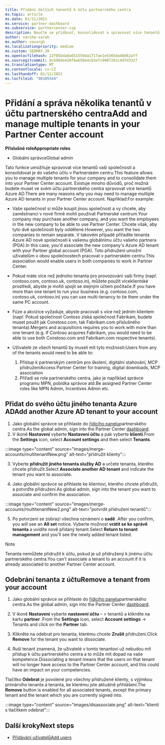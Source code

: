 ```yaml
---
title: Přidání dalších tenantů k účtu partnerského centra
ms.topic: article
ms.date: 01/11/2021
ms.service: partner-dashboard
ms.subservice: partnercenter-csp
description: Naučte se přidávat, konsolidovat a spravovat více tenantů Azure AD v účtu partnerského centra. Seznamte se také s některými důvody, které byste mohli chtít udělat.
author: varsha-sarah
ms.author: vavargh
ms.localizationpriority: medium
ms.custom: SEOMAY.20
ms.openlocfilehash: 22f85bda0a651559da1717ae1e5365da40d62aff
ms.sourcegitcommit: 8cb98de420f6ab5bb4cb3efc9007262c4d7d3327
ms.translationtype: MT
ms.contentlocale: cs-CZ
ms.lasthandoff: 01/12/2021
ms.locfileid: "98105544"
---
```

# <a name="add-and-manage-multiple-tenants-in-your-partner-center-account"></a><span data-ttu-id="e436d-104">Přidání a správa několika tenantů v účtu partnerského centra</span><span class="sxs-lookup"><span data-stu-id="e436d-104">Add and manage multiple tenants in your Partner Center account</span></span>


<span data-ttu-id="e436d-105">**Příslušné role**</span><span class="sxs-lookup"><span data-stu-id="e436d-105">**Appropriate roles**</span></span>

- <span data-ttu-id="e436d-106">Globální správce</span><span class="sxs-lookup"><span data-stu-id="e436d-106">Global admin</span></span>

<span data-ttu-id="e436d-107">Tato funkce umožňuje spravovat více tenantů vaší společnosti a konsolidovat je do vašeho účtu v Partnerském centru.</span><span class="sxs-lookup"><span data-stu-id="e436d-107">This feature allows you to manage multiple tenants for your company and to consolidate them into your Partner Center account.</span></span> <span data-ttu-id="e436d-108">Existuje mnoho důvodů, proč možná budete muset ve svém účtu partnerského centra spravovat více tenantů Azure AD.</span><span class="sxs-lookup"><span data-stu-id="e436d-108">There are many reasons why you may need to manage multiple Azure AD tenants in your Partner Center account.</span></span> <span data-ttu-id="e436d-109">Například:</span><span class="sxs-lookup"><span data-stu-id="e436d-109">For example:</span></span>

- <span data-ttu-id="e436d-110">Vaše společnost si může koupit jinou společnost a vy chcete, aby zaměstnanci v nové firmě mohli používat Partnerské centrum.</span><span class="sxs-lookup"><span data-stu-id="e436d-110">Your company may purchase another company, and you want the employees in the new company to be able to use Partner Center.</span></span> <span data-ttu-id="e436d-111">Chcete však, aby tyto dvě společnosti byly oddělené.</span><span class="sxs-lookup"><span data-stu-id="e436d-111">However, you want the two companies to remain separate.</span></span> <span data-ttu-id="e436d-112">V takovém případě přiřadíte tenanta Azure AD nové společnosti k vašemu globálnímu účtu vašeho partnera (PGA).</span><span class="sxs-lookup"><span data-stu-id="e436d-112">In this case, you'd associate the new company's Azure AD tenant with your Partner global account (PGA).</span></span> <span data-ttu-id="e436d-113">Toto přidružení umožní uživatelům v obou společnostech pracovat v partnerském centru.</span><span class="sxs-lookup"><span data-stu-id="e436d-113">This association would enable users in both companies to work in Partner Center.</span></span>

- <span data-ttu-id="e436d-114">Pokud máte více než jednoho tenanta pro provozování vaší firmy (např. contoso.com, contoso.uk, contoso.in), můžete použít víceklientské prostředí, abyste je mohli spojit se stejným účtem počítače.</span><span class="sxs-lookup"><span data-stu-id="e436d-114">If you have more than one tenant to run your business (e.g. contoso.com, contoso.uk, contoso.in) you can use multi-tenancy to tie them under the same PC account.</span></span>

- <span data-ttu-id="e436d-115">Fúze a akvizice vyžaduje, abyste pracovali s více než jedním klientem (např. Pokud společnost Contoso získá společnost Fabrikam, budete muset použít jak Constoso.com, tak Fabrikam.com příslušného tenanta).</span><span class="sxs-lookup"><span data-stu-id="e436d-115">Mergers and acquisitions requires you to work with more than one tenant (e.g. If Contoso acquires Fabrikam, you would need to be able to use both Constoso.com and Fabrikam.com respective tenants).</span></span>

- <span data-ttu-id="e436d-116">Uživatelé ze všech tenantů by museli mít tyto možnosti:</span><span class="sxs-lookup"><span data-stu-id="e436d-116">Users from any of the tenants would need to be able to:</span></span>
    1.  <span data-ttu-id="e436d-117">Přístup k partnerským centrům pro školení, digitální stahování, MCP přidružení</span><span class="sxs-lookup"><span data-stu-id="e436d-117">Access Partner Center for training, digital downloads, MCP association</span></span>
    2.  <span data-ttu-id="e436d-118">Přiřadí se role partnerského centra, jako je například správce programu MPN, pobídka správce atd.</span><span class="sxs-lookup"><span data-stu-id="e436d-118">Be assigned Partner Center roles like MPN Admin, Incentives Admin etc.</span></span>


## <a name="add-another-azure-ad-tenant-to-your-account"></a><span data-ttu-id="e436d-119">Přidat do svého účtu jiného tenanta Azure AD</span><span class="sxs-lookup"><span data-stu-id="e436d-119">Add another Azure AD tenant to your account</span></span>

1. <span data-ttu-id="e436d-120">Jako globální správce se přihlaste do [řídicího panelu](https://partner.microsoft.com/dashboard)partnerského centra.</span><span class="sxs-lookup"><span data-stu-id="e436d-120">As the global admin, sign into the Partner Center [dashboard](https://partner.microsoft.com/dashboard).</span></span>
1. <span data-ttu-id="e436d-121">V ikoně **Nastavení** vyberte **Nastavení účtu** a pak vyberte **klienti**.</span><span class="sxs-lookup"><span data-stu-id="e436d-121">From the **Settings** icon, select **Account settings** and then select **Tenants**.</span></span>
 
:::image type="content" source="images/merge-accounts/multitenantNew.png" alt-text="přidružit klienty"::: 

3. <span data-ttu-id="e436d-123">Vyberte **přidružit jiného tenanta služby AD** a určete tenanta, kterého chcete přidružit.</span><span class="sxs-lookup"><span data-stu-id="e436d-123">Select **Associate another AD tenant** and indicate the tenant you want to associate.</span></span>

1. <span data-ttu-id="e436d-124">Jako globální správce se přihlaste ke klientovi, kterého chcete přidružit, a potvrďte přidružení.</span><span class="sxs-lookup"><span data-stu-id="e436d-124">As global admin, sign into the tenant you want to associate and confirm the association.</span></span> 

:::image type="content" source="images/merge-accounts/multitenantNew2.png" alt-text="potvrdit přidružení tenantů"::: 

5. <span data-ttu-id="e436d-126">Po potvrzení se zobrazí všechna oznámení o **sadě** .</span><span class="sxs-lookup"><span data-stu-id="e436d-126">After you confirm, you will see an **All set** notice.</span></span>  <span data-ttu-id="e436d-127">Vyberte možnost **vrátit se ke správě tenanta** a uvidíte nově přidaný tenant.</span><span class="sxs-lookup"><span data-stu-id="e436d-127">Select **Return to tenant management** and you'll see the newly added tenant listed.</span></span> 
 

>[!NOTE]
><span data-ttu-id="e436d-128">Tenanta nemůžete přidružit k účtu, pokud je už přidružený k jinému účtu partnerského centra.</span><span class="sxs-lookup"><span data-stu-id="e436d-128">You can't associate a tenant to an account if it is already associated to another Partner Center account.</span></span>


## <a name="remove-a-tenant-from-your-account"></a><span data-ttu-id="e436d-129">Odebrání tenanta z účtu</span><span class="sxs-lookup"><span data-stu-id="e436d-129">Remove a tenant from your account</span></span>
 
1. <span data-ttu-id="e436d-130">Jako globální správce se přihlaste do [řídicího panelu](https://partner.microsoft.com/dashboard)partnerského centra.</span><span class="sxs-lookup"><span data-stu-id="e436d-130">As the global admin, sign into the Partner Center [dashboard](https://partner.microsoft.com/dashboard).</span></span>

1. <span data-ttu-id="e436d-131">V ikoně **Nastavení** vyberte **nastavení účtu** – > tenantů a klikněte na kartu **partner** .</span><span class="sxs-lookup"><span data-stu-id="e436d-131">From the **Settings** icon, select **Account settings** -> Tenants and click on the **Partner** tab.</span></span>
 
3. <span data-ttu-id="e436d-132">Klikněte na odebrat pro tenanta, kterému chcete **Zrušit** přidružení.</span><span class="sxs-lookup"><span data-stu-id="e436d-132">Click **Remove** for the tenant you want to dissociate.</span></span>

4. <span data-ttu-id="e436d-133">Ruší tenant znamená, že uživatelé v tomto tenantovi už nebudou mít přístup k účtu partnerského centra a to může mít dopad na vaše kompetence.</span><span class="sxs-lookup"><span data-stu-id="e436d-133">Dissociating a tenant means that the users on that tenant will no longer have access to the Partner Center account, and this could have an impact on your competencies.</span></span> 

<span data-ttu-id="e436d-134">Tlačítko **Odebrat** je povolené pro všechny přidružené klienty, s výjimkou primárního tenanta a tenanta, ke kterému jste aktuálně přihlášení.</span><span class="sxs-lookup"><span data-stu-id="e436d-134">The **Remove** button is enabled for all associated tenants, except the primary tenant and the tenant which you are currently signed into.</span></span>

:::image type="content" source="images/disassociate.png" alt-text="klienti s tlačítkem odebrat":::
 

## <a name="next-steps"></a><span data-ttu-id="e436d-136">Další kroky</span><span class="sxs-lookup"><span data-stu-id="e436d-136">Next steps</span></span>

- [<span data-ttu-id="e436d-137">Přidávání uživatelů</span><span class="sxs-lookup"><span data-stu-id="e436d-137">Add users</span></span>](create-user-accounts-and-set-permissions.md)






